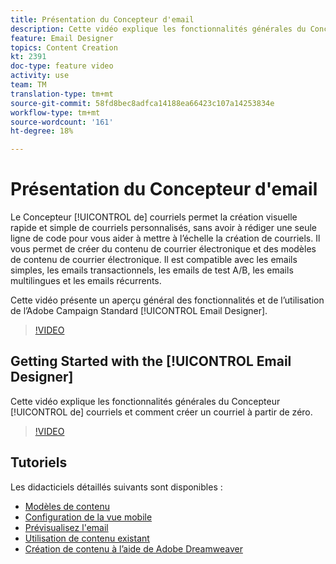 ```yaml
---
title: Présentation du Concepteur d'email
description: Cette vidéo explique les fonctionnalités générales du Concepteur de courriers électroniques et comment créer un courrier électronique à partir de zéro.Cette page liste toutes les vidéos de présentation disponibles pour le concepteur de courriels d'Adobe Campaign.
feature: Email Designer
topics: Content Creation
kt: 2391
doc-type: feature video
activity: use
team: TM
translation-type: tm+mt
source-git-commit: 58fd8bec8adfca14188ea66423c107a14253834e
workflow-type: tm+mt
source-wordcount: '161'
ht-degree: 18%

---
```



# Présentation du Concepteur d&#39;email

Le Concepteur [!UICONTROL de] courriels permet la création visuelle rapide et simple de courriels personnalisés, sans avoir à rédiger une seule ligne de code pour vous aider à mettre à l’échelle la création de courriels. Il vous permet de créer du contenu de courrier électronique et des modèles de contenu de courrier électronique. Il est compatible avec les emails simples, les emails transactionnels, les emails de test A/B, les emails multilingues et les emails récurrents.

Cette vidéo présente un aperçu général des fonctionnalités et de l’utilisation de l’Adobe Campaign Standard [!UICONTROL Email Designer].

>[!VIDEO](https://video.tv.adobe.com/v/22771?quality=12)

## Getting Started with the [!UICONTROL Email Designer]

Cette vidéo explique les fonctionnalités générales du Concepteur [!UICONTROL de] courriels et comment créer un courriel à partir de zéro.

>[!VIDEO](https://video.tv.adobe.com/v/25912?quality=12)

## Tutoriels

Les didacticiels détaillés suivants sont disponibles :

* [Modèles de contenu ](/help/designing-content/email-designer/email-content-templates.md)
* [Configuration de la vue mobile](/help/designing-content/email-designer/configure-the-mobile-view.md)
* [Prévisualisez l&#39;email](/help/designing-content/email-designer/preview-your-email.md)
* [Utilisation de contenu existant](/help/designing-content/email-designer/working-with-existing-content.md)
* [Création de contenu à l’aide de Adobe Dreamweaver](/help/designing-content/email-designer/dreamweaver-integration.md)
